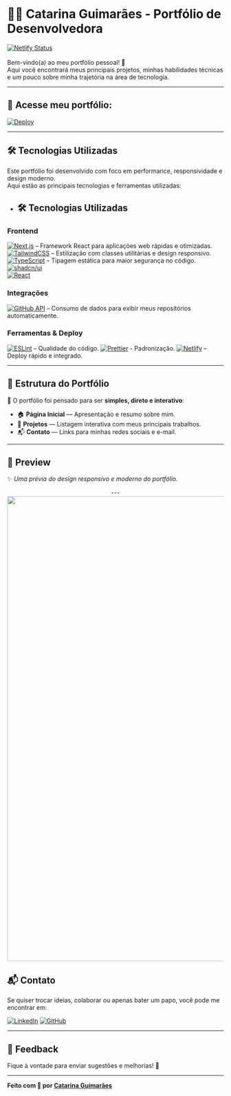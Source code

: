 # 👩‍💻 Catarina Guimarães - Portfólio de Desenvolvedora
[![Netlify Status](https://api.netlify.com/api/v1/badges/9d325b05-97c1-4e76-bec3-e86f9911b0cd/deploy-status)](https://app.netlify.com/projects/catarinaguimaraes/deploys)
</br>
</br>
Bem-vindo(a) ao meu portfólio pessoal! 🚀  
Aqui você encontrará meus principais projetos, minhas habilidades técnicas e um pouco sobre minha trajetória na área de tecnologia.

---

## 🔗 Acesse meu portfólio: 
 
[![Deploy](https://img.shields.io/badge/Deploy-Acessar-7c4dff?style=for-the-badge&logo=netlify&logoColor=white)](https://catarinaguimaraes.netlify.app/)

---

## 🛠️ Tecnologias Utilizadas

Este portfólio foi desenvolvido com foco em performance, responsividade e design moderno.  
Aqui estão as principais tecnologias e ferramentas utilizadas:

- ## 🛠️ Tecnologias Utilizadas  

### **Frontend**
[![Next.js](https://img.shields.io/badge/Next.js-000000?style=for-the-badge&logo=nextdotjs&logoColor=white)](https://nextjs.org/) – Framework React para aplicações web rápidas e otimizadas.
[![TailwindCSS](https://img.shields.io/badge/Tailwind_CSS-38B2AC?style=for-the-badge&logo=tailwind-css&logoColor=white)](https://tailwindcss.com/) – Estilização com classes utilitárias e design responsivo.
[![TypeScript](https://img.shields.io/badge/TypeScript-3178C6?style=for-the-badge&logo=typescript&logoColor=white)](https://www.typescriptlang.org/) – Tipagem estática para maior segurança no código. 
[![shadcn/ui](https://img.shields.io/badge/shadcn/ui-000000?style=for-the-badge&logo=radix-ui&logoColor=white)](https://ui.shadcn.com/)  
[![React](https://img.shields.io/badge/React-20232A?style=for-the-badge&logo=react&logoColor=61DAFB)](https://react.dev/)  

### **Integrações**
[![GitHub API](https://img.shields.io/badge/GitHub_API-181717?style=for-the-badge&logo=github&logoColor=white)](https://docs.github.com/en/rest) – Consumo de dados para exibir meus repositórios automaticamente.

### **Ferramentas & Deploy**
[![ESLint](https://img.shields.io/badge/ESLint-4B32C3?style=for-the-badge&logo=eslint&logoColor=white)](https://eslint.org/)  – Qualidade do código.
[![Prettier](https://img.shields.io/badge/Prettier-F7B93E?style=for-the-badge&logo=prettier&logoColor=white)](https://prettier.io/)  - Padronização.
[![Netlify](https://img.shields.io/badge/Netlify-00C7B7?style=for-the-badge&logo=netlify&logoColor=white)](https://www.netlify.com/) – Deploy rápido e integrado. 


---

## 📂 Estrutura do Portfólio  

📌 O portfólio foi pensado para ser **simples, direto e interativo**:  
- 🏠 **Página Inicial** — Apresentação e resumo sobre mim.  
- 💼 **Projetos** — Listagem interativa com meus principais trabalhos.  
- 📬 **Contato** — Links para minhas redes sociais e e-mail.  

---


## 📸 Preview  

✨ *Uma prévia do design responsivo e moderno do portfólio.*  
<div align="center">
---<img width="1080" height="1080" alt="mockup" src="https://github.com/user-attachments/assets/7112e2e6-a2a7-46d8-a44d-025f60c7798d" />
</div>


## 📬 Contato
Se quiser trocar ideias, colaborar ou apenas bater um papo, você pode me encontrar em:

[![LinkedIn](https://img.shields.io/badge/LinkedIn-0077b5?style=for-the-badge&logo=linkedin&logoColor=white)](https://www.linkedin.com/in/catarina-guimaraes/)
[![GitHub](https://img.shields.io/badge/GitHub-181717?style=for-the-badge&logo=github&logoColor=white)](https://github.com/catarinaguimaraes)

---

## 🧩 Feedback
Fique à vontade para enviar sugestões e melhorias! 💬

---

**Feito com 💜 por [Catarina Guimarães](https://catarinaguimaraes.netlify.app/)**
